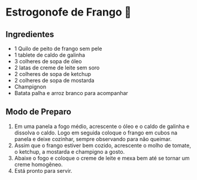 # Estrogonofe de Frango :chicken:

## Ingredientes

- 1 Quilo de peito de frango sem pele
- 1 tablete de caldo de galinha
- 3 colheres de sopa de óleo 
-  2 latas de creme de leite sem soro
- 2 colheres de sopa de ketchup 
-  2 colheres de sopa de mostarda 
-  Champignon 
- Batata palha e arroz branco para acompanhar 

## Modo de Preparo

1. Em uma panela a fogo médio, acrescente o óleo e o caldo de galinha e dissolva o caldo. Logo em seguida coloque o frango em cubos na panela e deixe cozinhar, sempre observando para não queimar.
2. Assim que o frango estiver bem cozido, acrescente o molho de tomate, o ketchup, a mostarda e champigno a gosto.
3. Abaixe o fogo e coloque o creme de leite e mexa bem até se tornar um creme homogêneo.
4. Está pronto para servir.